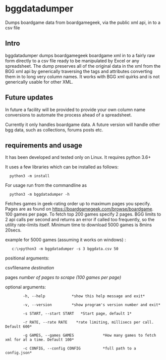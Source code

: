 # bggdatadumper
Dumps boardgame data from boardgamegeek, via the public xml api, in to a csv file

## Intro

bggdatadumper dumps boardgamegeek boardgame xml in to a fairly raw form
directly to a csv file ready to be manipulated by Excel or any
spreadsheet. The dump preserves all of the original data in the
xml from the BGG xml api by generically traversing the tags and 
attributes converting them in to long very column names. It works
with BGG xml quirks and is not generically usable for other XML.

## Future updates

In future a facility will be provided to provide your own column 
name conversions to automate the process ahead of a spreadsheet.

Currently it only handles boardgame data. A future version
will handle other bgg data, such as collections, forums posts etc.

## requirements and usage

It has been developed and tested only on Linux. It requires python 3.6+

It uses a few libraries which can be installed as follows:

```   python3 -m install ``` 

For usage run from the commandline as

```   python3 -m bggdatadumper -h ```

Fetches games in geek-rating order up to maximum pages you specify.
Pages are as found on https://boardgamegeek.com/browse/boardgame.
100 games per page. To fetch top 200 games specify 2 pages.
BGG limits to 2 api calls per second and returns an error
if called too frequently, so the utility rate-limits itself. 
Minimum time to download 5000 games is 8mins 20secs. 

example for 5000 games (assuming it works on windows) :
            
```   c:\>python3 -m bggdatadumper -s 3 bggdata.csv 50```
            

positional arguments:

csvfilename           *destination*

pages                 *number of pages to scrape (100 games per page)*

optional arguments:

            -h, --help            *show this help message and exit*

            -v, --version         *show program's version number and exit*

            -s START, --start START   *Start page, default 1*

            -r RATE, --rate RATE    *rate limiting, millisecs per call. Default 600*

            -g GAMES, --games GAMES             *How many games to fetch xml for at a time. Default 100*

            -c CONFIG, --config CONFIG          *full path to a config.json*

